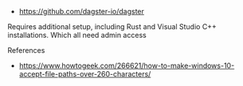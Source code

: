 - https://github.com/dagster-io/dagster


Requires additional setup, including Rust and Visual Studio C++ installations. Which all need admin access

References 

- https://www.howtogeek.com/266621/how-to-make-windows-10-accept-file-paths-over-260-characters/